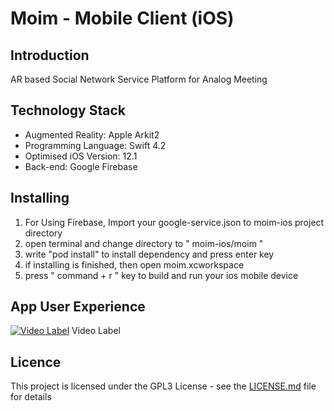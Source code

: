 # Moim - Mobile Client (iOS)



## Introduction 

AR based Social Network Service Platform for Analog Meeting



## Technology Stack

- Augmented Reality: Apple Arkit2
- Programming Language: Swift 4.2
- Optimised iOS Version: 12.1
- Back-end: Google Firebase



## Installing

1. For Using Firebase, Import your google-service.json to moim-ios project directory
2. open terminal and change directory to " moim-ios/moim " 
3. write "pod install" to install dependency and press enter key
4. if installing is finished, then open moim.xcworkspace
5. press " command + r " key to build and run your ios mobile device

## App User Experience
[![Video Label](http://img.youtube.com/vi/finTlJppU2E/0.jpg)](https://www.youtube.com/watch?v=finTlJppU2E&t=0s) Video Label

## Licence

This project is licensed under the GPL3 License - see the [LICENSE.md](https://github.com/teammoim/moim-ios/blob/master/LICENSE) file for details
